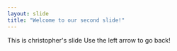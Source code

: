 ```yaml
---
layout: slide
title: "Welcome to our second slide!"
---
```

This is christopher's slide
Use the left arrow to go back!